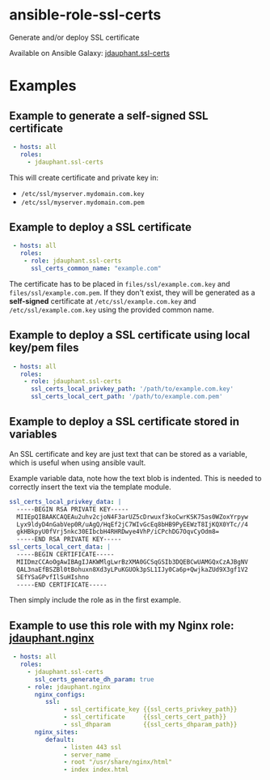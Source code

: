 ansible-role-ssl-certs
======================

Generate and/or deploy SSL certificate

Available on Ansible Galaxy: [jdauphant.ssl-certs](https://galaxy.ansible.com/list#/roles/3115)

# Examples

## Example to generate a self-signed SSL certificate

```YAML
 - hosts: all
   roles:
     - jdauphant.ssl-certs
```

This will create certificate and private key in:

- `/etc/ssl/myserver.mydomain.com.key`
- `/etc/ssl/myserver.mydomain.com.pem`

## Example to deploy a SSL certificate

```YAML
 - hosts: all
   roles:
    - role: jdauphant.ssl-certs
      ssl_certs_common_name: "example.com"
```

The certificate has to be placed in `files/ssl/example.com.key` and `files/ssl/example.com.pem`. If
they don't exist, they will be generated as a **self-signed** certificate at
`/etc/ssl/example.com.key` and `/etc/ssl/example.com.key` using the provided common name.


## Example to deploy a SSL certificate using local key/pem files

```YAML
 - hosts: all
   roles:
    - role: jdauphant.ssl-certs
      ssl_certs_local_privkey_path: '/path/to/example.com.key'
      ssl_certs_local_cert_path: '/path/to/example.com.pem'
```

## Example to deploy a SSL certificate stored in variables

An SSL certificate and key are just text that can be stored as a variable, which is useful when
using ansible vault.

Example variable data, note how the text blob is indented. This is needed to correctly insert the
text via the template module.

```YAML
ssl_certs_local_privkey_data: |
  -----BEGIN RSA PRIVATE KEY-----
  MIIEpQIBAAKCAQEAu2uhv2cjoN4F3arUZ5cDrwuxf3koCwrKSK75as0WZoxYrpyw
  Lyx9ldyD4nGabVep0R/uAgQ/HqEf2jC7WIvGcEq8bHB9PyEEWzT8IjKQX0YTc//4
  gkHBkpyU0fVrj5nkc30EIbcbH4RHRDwye4VhP/iCPchDG7OqvCyOdm8=
  -----END RSA PRIVATE KEY-----
ssl_certs_local_cert_data: |
  -----BEGIN CERTIFICATE-----
  MIIDmzCCAoOgAwIBAgIJAKWMlgLwrBzXMA0GCSqGSIb3DQEBCwUAMGQxCzAJBgNV
  QAL3naEfBSZBl0tBohuxn8Xd3yLPuKGUOk3pSL1IJy0Ca6p+QwjkaZUd9X3gf1V2
  SEfYSaGPvfIlSuHIshno
  -----END CERTIFICATE-----
```

Then simply include the role as in the first example.

## Example to use this role with my Nginx role: [jdauphant.nginx](https://github.com/jdauphant/ansible-role-nginx)

```YAML
 - hosts: all
   roles:
     - jdauphant.ssl-certs
       ssl_certs_generate_dh_param: true
     - role: jdauphant.nginx
       nginx_configs:
          ssl:
               - ssl_certificate_key {{ssl_certs_privkey_path}}
               - ssl_certificate     {{ssl_certs_cert_path}}
               - ssl_dhparam         {{ssl_certs_dhparam_path}}
       nginx_sites:
          default:
               - listen 443 ssl
               - server_name _
               - root "/usr/share/nginx/html"
               - index index.html
```
